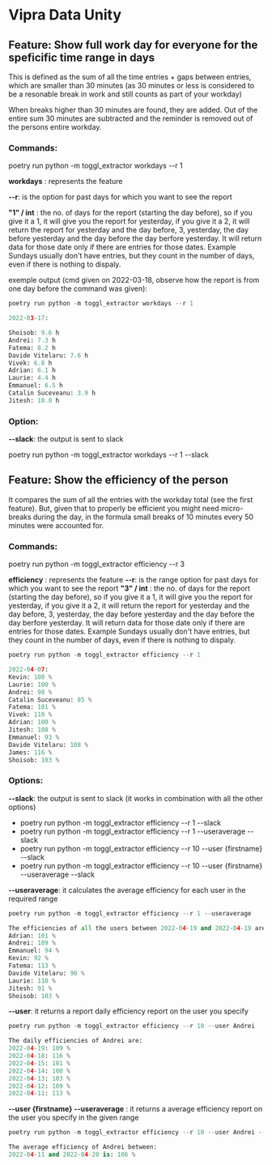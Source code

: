 # Vipra Data Unity #


## Feature: Show full work day for everyone for the speficific time range in days ##

This is defined as the sum of all the time entries + gaps between entries, which are smaller than 30 minutes (as 30 minutes or less is considered to be a resonable break in work and still counts as part of your workday)

When breaks higher than 30 minutes are found, they are added. Out of the entire sum 30 minutes are subtracted and the reminder is removed out of the persons entire workday.

### Commands: ###

poetry run python -m toggl_extractor workdays --r 1

**workdays** : represents the feature

**--r**: is the option for past days for which you want to see the report

**"1" / int** : the no. of days for the report (starting the day before), so if you 
give it a 1, it will give you the report for yesterday, if you give it a 2, it will return 
the report for yesterday and the day before, 3, yesterday, the day before yesterday and 
the day before the day berfore yesterday. It will return data for those date only if there 
are entries for those dates. Example Sundays usually don't have entries, but they count in 
the number of days, even if there is nothing to dispaly.


exemple output
(cmd given on 2022-03-18, observe how the report is from one day before the command was given):
```python
poetry run python -m toggl_extractor workdays --r 1

2022-03-17:

Shoisob: 9.6 h
Andrei: 7.3 h
Fatema: 8.2 h
Davide Vitelaru: 7.6 h
Vivek: 6.8 h
Adrian: 6.1 h
Laurie: 4.4 h
Emmanuel: 6.5 h
Catalin Suceveanu: 3.9 h
Jitesh: 10.0 h
```

### Option: ###
**--slack**: the output is sent to slack

poetry run python -m toggl_extractor workdays --r 1 --slack




## Feature: Show the efficiency of the person ##

It compares the sum of all the entries with the workday total (see the first feature).
But, given that to properly be efficient you might need micro-breaks during the day,
in the formula small breaks of 10 minutes every 50 minutes were accounted for.

### Commands: ###
poetry run python -m toggl_extractor efficiency --r 3

**efficiency** : represents the feature
**--r**: is the range option for past days for which you want to see the report
**"3" / int** : the no. of days for the report (starting the day before), so if you give
 it a 1, it will give you the report for yesterday, if you give it a 2, it will return the
  report for yesterday and the day before, 3, yesterday, the day before yesterday and the 
  day before the day berfore yesterday. It will return data for those date only if there 
  are entries for those dates. Example Sundays usually don't have entries, but they count 
  in the number of days, even if there is nothing to dispaly.


```python
poetry run python -m toggl_extractor efficiency --r 1 

2022-04-07:
Kevin: 100 %
Laurie: 100 %
Andrei: 98 %
Catalin Suceveanu: 85 %
Fatema: 101 %
Vivek: 110 %
Adrian: 100 %
Jitesh: 108 %
Emmanuel: 93 %
Davide Vitelaru: 108 %
James: 116 %
Shoisob: 103 %
```

### Options: ###
**--slack**: the output is sent to slack (it works in combination with all the other options)

- poetry run python -m toggl_extractor efficiency --r 1 --slack
- poetry run python -m toggl_extractor efficiency --r 1 --useraverage --slack
- poetry run python -m toggl_extractor efficiency --r 10 --user {firstname} --slack
- poetry run python -m toggl_extractor efficiency --r 10 --user {firstname} --useraverage --slack

**--useraverage**: it calculates the average efficiency for each user in the required range

```python
poetry run python -m toggl_extractor efficiency --r 1 --useraverage

The efficiencies of all the users between 2022-04-19 and 2022-04-19 are:
Adrian: 101 %
Andrei: 109 %
Emmanuel: 94 %
Kevin: 92 %
Fatema: 113 %
Davide Vitelaru: 90 %
Laurie: 110 %
Jitesh: 91 %
Shoisob: 103 %
```
                
**--user**: it returns a report daily efficiency report on the user you specify

```python
poetry run python -m toggl_extractor efficiency --r 10 --user Andrei

The daily efficiencies of Andrei are:
2022-04-19: 109 %
2022-04-18: 116 %
2022-04-15: 101 %
2022-04-14: 100 %
2022-04-13: 103 %
2022-04-12: 109 %
2022-04-11: 113 %
```

**--user {firstname} --useraverage**   : it returns a average efficiency report on the user you specify in the given range

```python
poetry run python -m toggl_extractor efficiency --r 10 --user Andrei --useraverage            

The average efficiency of Andrei between:
2022-04-11 and 2022-04-20 is: 106 %
```
